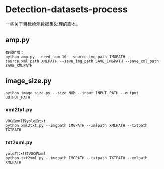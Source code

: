 # Detection-datasets-process
一些关于目标检测数据集处理的脚本。

## amp.py
```
数据扩增：
python amp.py --need_num 10 --source_img_path IMGPATH --source_xml_path XMLPATH --save_img_path SAVE_IMGPATH --save_xml_path SAVE_XMLPATH
```
## image_size.py
```
python image_size.py --size NUM --input INPUT_PATH --output OUTPUT_PATH
```
### xml2txt.py
```
VOC的xml转yolo的txt
python xml2txt.py --imgpath IMGPATH --xmlpath XMLPATH --txtpath TXTPATH
```

### txt2xml.py
```
yolo的txt转VOC的xml
python txt2xml.py --imgpath IMGPATH --txtpath TXTPATH --xmlpath XMLPATH
```
